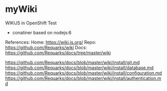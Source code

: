 # myWiki

WIKIJS in OpenShift Test
- conatiner based on nodejs:6 


References:
Home: https://wiki.js.org/
Repo: https://github.com/Requarks/wiki
Docs:
https://github.com/Requarks/docs/tree/master/wiki

https://github.com/Requarks/docs/blob/master/wiki/install/git.md
https://github.com/Requarks/docs/blob/master/wiki/install/database.md
https://github.com/Requarks/docs/blob/master/wiki/install/configuration.md
https://github.com/Requarks/docs/blob/master/wiki/install/authentication.md

